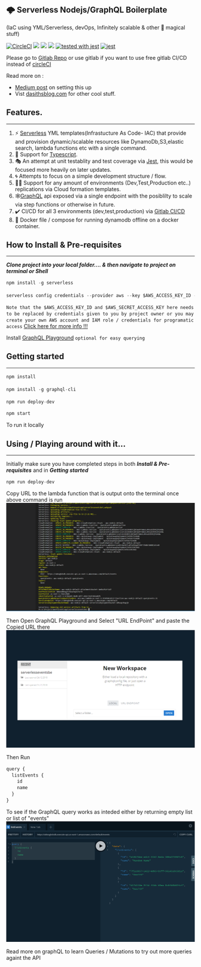 
## 🌩️ Serverless Nodejs/GraphQL Boilerplate
(IaC using YML/Serverless, devOps, Infinitely scalable & other 🦄 magical stuff)

[![CircleCI](https://circleci.com/gh/DasithKuruppu/serverlessGraphQL.svg?style=svg)](https://circleci.com/gh/DasithKuruppu/serverlessGraphQL)
[![](https://img.shields.io/david/DasithKuruppu/serverlessGraphQL.svg)](https://github.com/DasithKuruppu/serverlessGraphQL)
[![](https://img.shields.io/hexpm/l/plug.svg)](https://github.com/DasithKuruppu/serverlessGraphQL)
[![](https://img.shields.io/npm/types/ts.svg)](https://github.com/DasithKuruppu/serverlessGraphQL)
[![tested with jest](https://img.shields.io/badge/tested_with-jest-99424f.svg)](https://github.com/facebook/jest)
[![jest](https://jestjs.io/img/jest-badge.svg)](https://github.com/facebook/jest)

Please go to [Gitlab Repo](https://gitlab.com/DasithKuruppu/serverlessgraphql) or use gitlab if you want to use free gitlab CI/CD instead of [circleCI](https://circleci.com/)

Read more on : 
* [Medium post](https://levelup.gitconnected.com/going-serverless-with-nodejs-graphql-5b34f5d280f4) on setting this up
* Vist [dasithsblog.com](https://www.dasithsblog.com/) for other cool stuff.


## Features.

---

1. ⚡ [Serverless](https://serverless.com/) YML templates(Infrastucture As Code- IAC) that provide and provision dynamic/scalable resources like DynamoDb,S3,elastic search, lambda functions etc with a single command.
2. 📜 Support for [Typescript](https://www.typescriptlang.org/).
3. 🎭 An attempt at unit testablity and test coverage via [Jest](https://jestjs.io/), this would be focused more heavily on later updates.
4. 🌀 Attempts to focus on a simple development structure / flow.
5. 🏋️‍♂️ Support for any amount of environments (Dev,Test,Production etc..) replications via Cloud formation templates.
6. 🕸️[GraphQL](https://graphql.org/) api exposed via a single endpoint with the posiblilty to scale via step functions or otherwise in future.
7. ✔️ CI/CD for all 3 environments (dev,test,production) via [Gitlab CI/CD](https://docs.gitlab.com/ee/ci/)
8. 🐋 Docker file / compose for running dynamodb offline on a docker container.

## How to Install & Pre-requisites

---

**_Clone project into your local folder.... & then navigate to project on terminal or Shell_**

```javascript
npm install -g serverless

serverless config credentials --provider aws --key $AWS_ACCESS_KEY_ID --secret $AWS_SECRET_ACCESS_KEY
```

`Note that the $AWS_ACCESS_KEY_ID and $AWS_SECRET_ACCESS_KEY here needs to be replaced by credentials given to you by project owner or you may create your own AWS account and IAM role / credentials for programatic access`
[Click here for more info !!!](https://serverless.com/framework/docs/providers/aws/guide/credentials/)

Install [GraphQL Playground](https://github.com/prisma/graphql-playground/releases) `optional for easy querying`

## Getting started

---

```javascript
npm install

npm install -g graphql-cli

npm run deploy-dev

```

```javascript
npm start
```

To run it locally

## Using / Playing around with it...

---

Initially make sure you have completed steps in both **_Install & Pre-requisites_** and in **_Getting started_**

```javascript
npm run deploy-dev
```

Copy URL to the lambda function that is output onto the terminal once above command is run
![Terminal](./images/deploy-dev.PNG "Deploy Dev terminal")

Then Open GraphQL Playground and Select "URL EndPoint" and paste the Copied URL there
![GraphQL OpenProject](./images/GraphQLPlayground.PNG "GraphQL Open Project")

Then Run

```javascript
query {
  listEvents {
    id
    name
  }
}

```

To see if the GraphQL query works as inteded either by returning empty list or list of "events"
![GraphQLPlayground](./images/GraphQLPlay.PNG "GraphQL PLay")

Read more on graphQL to learn Queries / Mutations to try out more queries againt the API
